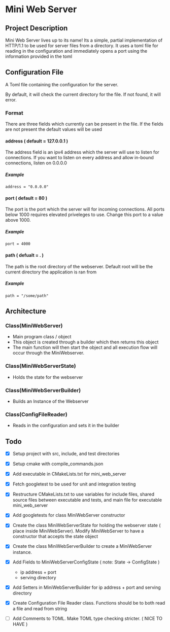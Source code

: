 # Mini Web Server

## Project Description

Mini Web Server lives up to its name! Its a simple, partial implementation of HTTP/1.1 to be used 
for server files from a directory. It uses a toml file for reading in the configuration and
immediately opens a port using the information provided in the toml

## Configuration File

A Toml file containing the configuration for the server.

By default, it will check the current directory for the file. If not found, it will error.

### Format

There are three fields which currently can be present in the file. If the fields are not present the
default values will be used

#### address ( default = 127.0.0.1 )

The address field is an ipv4 address which the server will use to listen for connections. If you
want to listen on every address and allow in-bound connections, listen on 0.0.0.0

##### Example

``` 
address = "0.0.0.0"
```

#### port ( default = 80 )

The port is the port which the server will for incoming connections. All ports below 1000 requires
elevated priveleges to use. Change this port to a value above 1000.

##### Example

```
port = 4000
```

#### path ( defualt = . )

The path is the root directory of the webserver. Default root will be the current directory the
application is ran from

##### Example

```
path = "/some/path"
```

## Architecture

### Class(MiniWebServer)

- Main program class / object
- This object is created through a builder which then returns this object
- The main function will then start the object and all execution flow will occur through the
  MiniWebserver.

### Class(MiniWebServerState)
- Holds the state for the webserver

### Class(MiniWebServerBuilder)
- Builds an Instance of the Webserver 

### Class(ConfigFileReader)
- Reads in the configuration and sets it in the builder

## Todo
- [x] Setup project with src, include, and test directories
- [x] Setup cmake with compile\_commands.json
- [x] Add executable in CMakeLists.txt for mini\_web\_server
- [x] Fetch googletest to be used for unit and integration testing
- [x] Restructure CMakeLists.txt to use variables for include files, shared source files between
  executable and tests, and main file for executable mini\_web\_server
- [x] Add googletests for class MiniWebServer constructor
- [x] Create the class MiniWebServerState for holding the webserver state ( place inside
  MiniWebServer). Modify MiniWebServer to have a constructor that accepts the state object
- [x] Create the class MiniWebServerBuilder to create a MiniWebServer instance.
- [x] Add Fields to MiniWebServerConfigState ( note: State -> ConfigState )
    - ip address + port
    - serving directory
- [x] Add Setters in MiniWebServerBuilder for ip address + port and serving directory
- [x] Create Configuration File Reader class. Functions should be to both read a file and read
  from string
- [ ] Add Comments to TOML. Make TOML type checking stricter. ( NICE TO HAVE )

